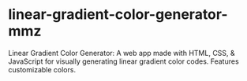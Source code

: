 # linear-gradient-color-generator-mmz
Linear Gradient Color Generator: A web app made with HTML, CSS, &amp; JavaScript for visually generating linear gradient color codes. Features customizable colors.
